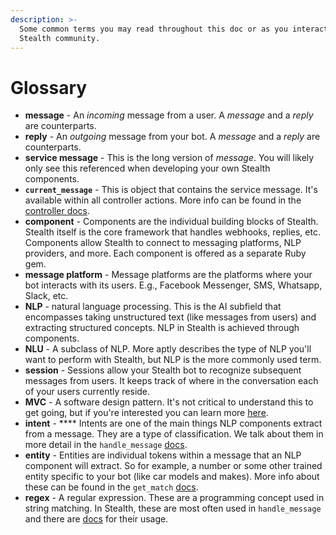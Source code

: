 ```yaml
---
description: >-
  Some common terms you may read throughout this doc or as you interact with the
  Stealth community.
---
```


# Glossary

* **message** - An _incoming_ message from a user. A _message_ and a _reply_ are counterparts.
* **reply** - An _outgoing_ message from your bot. A _message_ and a _reply_ are counterparts.
* **service message** - This is the long version of _message_. You will likely only see this referenced when developing your own Stealth components.
* **`current_message`** - This is object that contains the service message. It's available within all controller actions. More info can be found in the [controller docs](controllers/controller-overview.md).
* **component** - Components are the individual building blocks of Stealth. Stealth itself is the core framework that handles webhooks, replies, etc. Components allow Stealth to connect to messaging platforms, NLP providers, and more. Each component is offered as a separate Ruby gem.
* **message platform** - Message platforms are the platforms where your bot interacts with its users. E.g., Facebook Messenger, SMS, Whatsapp, Slack, etc.
* **NLP** - natural language processing. This is the AI subfield that encompasses taking unstructured text (like messages from users) and extracting structured concepts. NLP in Stealth is achieved through components.
* **NLU** - A subclass of NLP. More aptly describes the type of NLP you'll want to perform with Stealth, but NLP is the more commonly used term.
* **session** - Sessions allow your Stealth bot to recognize subsequent messages from users. It keeps track of where in the conversation each of your users currently reside.
* **MVC** - A software design pattern. It's not critical to understand this to get going, but if you're interested you can learn more [here](https://www.google.com/url?sa=t\&rct=j\&q=\&esrc=s\&source=web\&cd=\&cad=rja\&uact=8\&ved=2ahUKEwiGt\_XpzPHtAhXNVc0KHWjiDG8QFjAAegQIBRAC\&url=https%3A%2F%2Fen.wikipedia.org%2Fwiki%2FModel%25E2%2580%2593view%25E2%2580%2593controller\&usg=AOvVaw1wpuCUJRz1WxG51eRibnYX).
* **intent** - **** Intents are one of the main things NLP components extract from a message. They are a type of classification. We talk about them in more detail in the `handle_message` [docs](controllers/handle\_message/nlp-matcher.md).
* **entity** - Entities are individual tokens within a message that an NLP component will extract. So for example, a number or some other trained entity specific to your bot (like car models and makes). More info about these can be found in the `get_match` [docs](controllers/get\_match/entity-match.md).
* **regex** - A regular expression. These are a programming concept used in string matching. In Stealth, these are most often used in `handle_message` and there are [docs](controllers/handle\_message/regex-matcher.md) for their usage.
